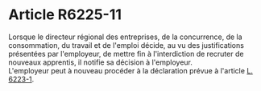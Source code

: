 # Article R6225-11

  
Lorsque le directeur régional des entreprises, de la concurrence, de la consommation, du travail et de l'emploi décide, au vu des justifications présentées par l'employeur, de mettre fin à l'interdiction de recruter de nouveaux apprentis, il notifie sa décision à l'employeur.  
L'employeur peut à nouveau procéder à la déclaration prévue à l'article [L. 6223-1][1].

 [1]: /affichCodeArticle.do?cidTexte=LEGITEXT000006072050&idArticle=LEGIARTI000006904036&dateTexte=&categorieLien=cid